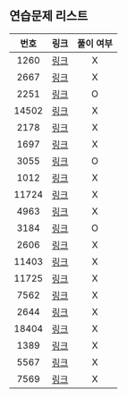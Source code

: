 ## 연습문제 리스트
|번호|링크|풀이 여부|
|:---:|:---:|:---:|
|1260|[링크](http://boj.kr/1260)|X|
|2667|[링크](http://boj.kr/2667)|X|
|2251|[링크](http://boj.kr/2251)|O|
|14502|[링크](http://boj.kr/14502)|X|
|2178|[링크](http://boj.kr/2178)|X|
|1697|[링크](http://boj.kr/1697)|X|
|3055|[링크](http://boj.kr/3055)|O|
|1012|[링크](http://boj.kr/1012)|X|
|11724|[링크](http://boj.kr/11724)|X|
|4963|[링크](http://boj.kr/4963)|X|
|3184|[링크](http://boj.kr/3184)|O|
|2606|[링크](http://boj.kr/2606)|X|
|11403|[링크](http://boj.kr/11403)|X|
|11725|[링크](http://boj.kr/11725)|X|
|7562|[링크](http://boj.kr/7562)|X|
|2644|[링크](http://boj.kr/2644)|X|
|18404|[링크](http://boj.kr/18404)|X|
|1389|[링크](http://boj.kr/1389)|X|
|5567|[링크](http://boj.kr/5567)|X|
|7569|[링크](http://boj.kr/7569)|X|
